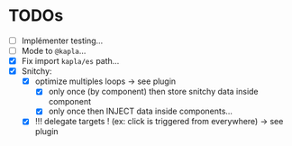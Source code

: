 # TODOs

- [ ] Implémenter testing…
- [ ] Mode to `@kapla`…
- [x] Fix import `kapla/es` path…
- [x] Snitchy:
    - [x] optimize multiples loops -> see plugin
        - [x] only once (by component) then store snitchy data inside component
        - [x] only once then INJECT data inside components…
    - [x] !!! delegate targets ! (ex: click is triggered from everywhere) -> see plugin
